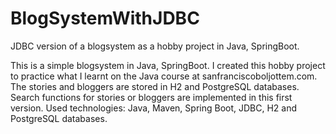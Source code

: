 # BlogSystemWithJDBC
JDBC version of a blogsystem as a hobby project in Java, SpringBoot. 

This is a simple blogsystem in Java, SpringBoot. I created this hobby project to practice what I learnt on the Java course at sanfranciscoboljottem.com. The stories and bloggers are stored in H2 and 
PostgreSQL databases. Search functions for stories or bloggers are implemented in this first version. Used technologies: Java, Maven, Spring Boot, JDBC, H2 and PostgreSQL databases.
